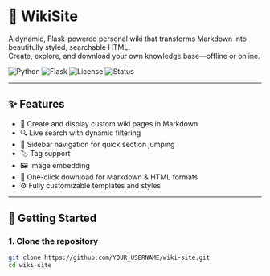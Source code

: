 # 🧠 WikiSite

A dynamic, Flask-powered personal wiki that transforms Markdown into beautifully styled, searchable HTML.  
Create, explore, and download your own knowledge base—offline or online.

![Python](https://img.shields.io/badge/Python-3.8%2B-blue)
![Flask](https://img.shields.io/badge/Flask-WebApp-lightgrey)
![License](https://img.shields.io/badge/License-MIT-green)
![Status](https://img.shields.io/badge/Status-Active-brightgreen)

---

## ✨ Features

- 📄 Create and display custom wiki pages in Markdown
- 🔍 Live search with dynamic filtering
- 🧭 Sidebar navigation for quick section jumping
- 🏷️ Tag support
- 🖼️ Image embedding
- 💾 One-click download for Markdown & HTML formats
- ⚙️ Fully customizable templates and styles

---

## 🚀 Getting Started

### 1. Clone the repository

```bash
git clone https://github.com/YOUR_USERNAME/wiki-site.git
cd wiki-site
